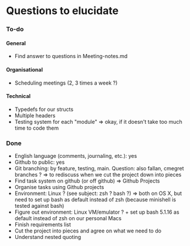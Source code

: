 # Questions to elucidate
### To-do
#### General
- Find answer to questions in Meeting-notes.md

#### Organisational
- Scheduling meetings (2, 3 times a week ?)

#### Technical
- Typedefs for our structs
- Multiple headers
- Testing system for each "module"
	=> okay, if it doesn't take too much time to code them


### Done
- English language (comments, journaling, etc.): yes
- Github to public: yes
- Git branching: by feature, testing, main. Question: also fallan, cmegret branches ?
	=> to rediscuss when we cut the project down into pieces
- Find task system on github (or off github)
	=> Github Projects
- Organise tasks using Github projects
- Environment: Linux ? (see subject: zsh ? bash ?)
	=> both on OS X, but need to set up bash as default instead of zsh (because minishell is tested against bash)
- Figure out environment: Linux VM/emulator ? + set up bash 5.1.16 as default instead of zsh on our personal Macs
- Finish requirements list
- Cut the project into pieces and agree on what we need to do
- Understand nested quoting

